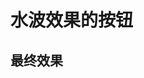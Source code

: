 # 水波效果的按钮

## 最终效果

<RippleButton />

<script setup>
import RippleButton from '@/ui/animation/ripple-button/index.vue'
</script>
